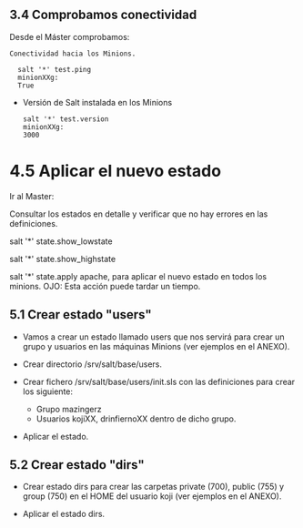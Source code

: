 ## 3.4 Comprobamos conectividad

Desde el Máster comprobamos:

    Conectividad hacia los Minions.

      salt '*' test.ping
      minionXXg:
      True

* Versión de Salt instalada en los Minions


      salt '*' test.version
      minionXXg:
      3000

# 4.5 Aplicar el nuevo estado

Ir al Master:

Consultar los estados en detalle y verificar que no hay errores en las definiciones.

salt '*' state.show_lowstate

salt '*' state.show_highstate



salt '*' state.apply apache, para aplicar el nuevo estado en todos los minions. OJO: Esta acción puede tardar un tiempo.

## 5.1 Crear estado "users"

+ Vamos a crear un estado llamado users que nos servirá para crear un grupo y usuarios en las máquinas Minions (ver ejemplos en el ANEXO).

+ Crear directorio /srv/salt/base/users.
+ Crear fichero /srv/salt/base/users/init.sls con las definiciones para crear los siguiente:
    + Grupo mazingerz
    + Usuarios kojiXX, drinfiernoXX dentro de dicho grupo.
+ Aplicar el estado.

## 5.2 Crear estado "dirs"


* Crear estado dirs para crear las carpetas private (700), public (755) y group (750) en el HOME del usuario koji (ver ejemplos en el ANEXO).

* Aplicar el estado dirs.
